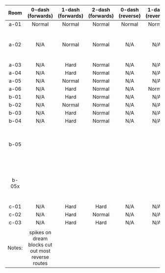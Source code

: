 | Room | 0-dash (forwards) | 1-dash (forwards) | 2-dash (forwards) | 0-dash (reverse) | 1-dash (reverse) | 2-dash (reverse) | Comments |
|:-:|:-:|:-:|:-:|:-:|:-:|:-:|:-:|
| a-01 | Normal | Normal | Normal | Normal | Normal | Normal |  |
| a-02 | N/A | Normal | Normal | N/A | N/A | N/A | Requires dream hyper but tutorial screen |
| a-03 | N/A | Hard | Normal | N/A | N/A | N/A |  |
| a-04 | N/A | Hard | Normal | N/A | N/A | N/A |  |
| a-05 | N/A | Normal | Normal | N/A | N/A | N/A |  |
| a-06 | N/A | Hard | Normal | N/A | Normal | Normal |  |
| b-01 | N/A | Hard | Normal | N/A | N/A | N/A |  |
| b-02 | N/A | Normal | Normal | N/A | N/A | N/A |  |
| b-03 | N/A | Hard | Normal | N/A | N/A | N/A |  |
| b-04 | N/A | Hard | Normal | N/A | N/A | N/A |  |
| b-05 |  |  |  |  |  |  | Cut (coupled screen wrap puzzle screen) |
| b-05x |  |  |  |  |  |  | Cut (coupled screen wrap puzzle screen) |
| c-01 | N/A | Hard | Hard | N/A | N/A | N/A |  |
| c-02 | N/A | Hard | Normal | N/A | N/A | N/A |  |
| c-03 | N/A | Hard | Hard | N/A | N/A | N/A |  |
|  |  |  |  |  |  |  |  |
| Notes: | spikes on dream blocks cut out most reverse routes |  |  |  |  |  |  |